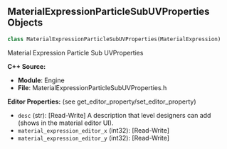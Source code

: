 ## MaterialExpressionParticleSubUVProperties Objects

```python
class MaterialExpressionParticleSubUVProperties(MaterialExpression)
```

Material Expression Particle Sub UVProperties

**C++ Source:**

- **Module**: Engine
- **File**: MaterialExpressionParticleSubUVProperties.h

**Editor Properties:** (see get_editor_property/set_editor_property)

- ``desc`` (str):  [Read-Write] A description that level designers can add (shows in the material editor UI).
- ``material_expression_editor_x`` (int32):  [Read-Write]
- ``material_expression_editor_y`` (int32):  [Read-Write]

<a id="unreal.MaterialExpressionPathTracingBufferTexture"></a>